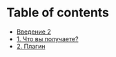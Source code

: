 # Table of contents

* [Введение 2](README.md)
* [1. Что вы получаете?](what-do-you-get.md)
* [2. Плагин](the-plugin.md)

